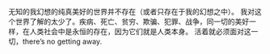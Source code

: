无知的我幻想的纯真美好的世界并不存在（或者只存在于我的幻想之中）。 我对这个世界了解的太少了。疾病、死亡、贫穷、欺骗、犯罪、战争，同一切的美好一样，在人类社会中是永恒的存在，因为它们就是人类本身。 活着就必须面对这一切，there’s no getting away.
